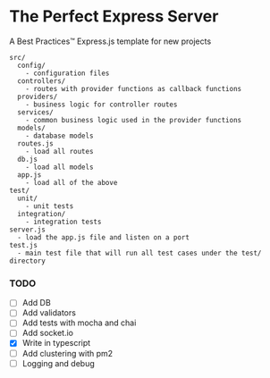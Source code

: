 # The Perfect Express Server

A Best Practices™️ Express.js template for new projects

```dir
src/
  config/
    - configuration files
  controllers/
    - routes with provider functions as callback functions
  providers/
    - business logic for controller routes
  services/
    - common business logic used in the provider functions
  models/
    - database models
  routes.js
    - load all routes
  db.js
    - load all models
  app.js
    - load all of the above
test/
  unit/
    - unit tests
  integration/
    - integration tests
server.js
  - load the app.js file and listen on a port
test.js
  - main test file that will run all test cases under the test/ directory
```

### TODO

- [ ] Add DB
- [ ] Add validators
- [ ] Add tests with mocha and chai
- [ ] Add socket.io
- [x] Write in typescript
- [ ] Add clustering with pm2
- [ ] Logging and debug

